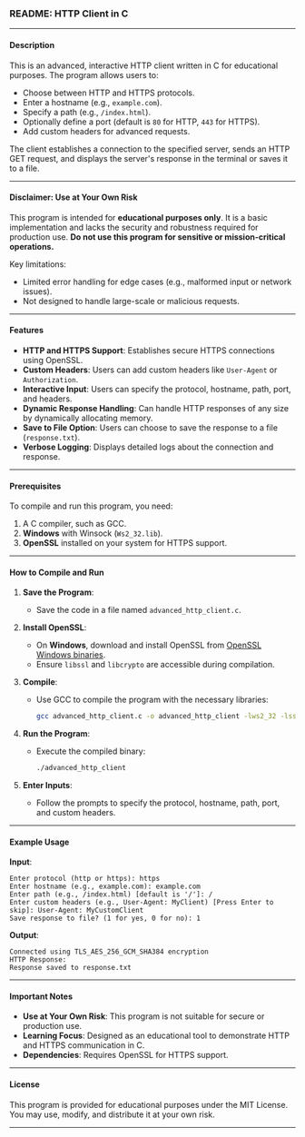 ### README: HTTP Client in C

---

#### Description
This is an advanced, interactive HTTP client written in C for educational purposes. The program allows users to:
- Choose between HTTP and HTTPS protocols.
- Enter a hostname (e.g., `example.com`).
- Specify a path (e.g., `/index.html`).
- Optionally define a port (default is `80` for HTTP, `443` for HTTPS).
- Add custom headers for advanced requests.

The client establishes a connection to the specified server, sends an HTTP GET request, and displays the server's response in the terminal or saves it to a file.

---

#### Disclaimer: **Use at Your Own Risk**
This program is intended for **educational purposes only**. It is a basic implementation and lacks the security and robustness required for production use. **Do not use this program for sensitive or mission-critical operations.**

Key limitations:
- Limited error handling for edge cases (e.g., malformed input or network issues).
- Not designed to handle large-scale or malicious requests.

---

#### Features
- **HTTP and HTTPS Support**: Establishes secure HTTPS connections using OpenSSL.
- **Custom Headers**: Users can add custom headers like `User-Agent` or `Authorization`.
- **Interactive Input**: Users can specify the protocol, hostname, path, port, and headers.
- **Dynamic Response Handling**: Can handle HTTP responses of any size by dynamically allocating memory.
- **Save to File Option**: Users can choose to save the response to a file (`response.txt`).
- **Verbose Logging**: Displays detailed logs about the connection and response.

---

#### Prerequisites
To compile and run this program, you need:
1. A C compiler, such as GCC.
2. **Windows** with Winsock (`Ws2_32.lib`).
3. **OpenSSL** installed on your system for HTTPS support.

---

#### How to Compile and Run
1. **Save the Program**:
   - Save the code in a file named `advanced_http_client.c`.

2. **Install OpenSSL**:
   - On **Windows**, download and install OpenSSL from [OpenSSL Windows binaries](https://slproweb.com/products/Win32OpenSSL.html).
   - Ensure `libssl` and `libcrypto` are accessible during compilation.

3. **Compile**:
   - Use GCC to compile the program with the necessary libraries:
     ```bash
     gcc advanced_http_client.c -o advanced_http_client -lws2_32 -lssl -lcrypto
     ```

4. **Run the Program**:
   - Execute the compiled binary:
     ```bash
     ./advanced_http_client
     ```

5. **Enter Inputs**:
   - Follow the prompts to specify the protocol, hostname, path, port, and custom headers.

---

#### Example Usage
**Input**:
```
Enter protocol (http or https): https
Enter hostname (e.g., example.com): example.com
Enter path (e.g., /index.html) [default is '/']: /
Enter custom headers (e.g., User-Agent: MyClient) [Press Enter to skip]: User-Agent: MyCustomClient
Save response to file? (1 for yes, 0 for no): 1
```

**Output**:
```
Connected using TLS_AES_256_GCM_SHA384 encryption
HTTP Response:
Response saved to response.txt
```

---

#### Important Notes
- **Use at Your Own Risk**: This program is not suitable for secure or production use.
- **Learning Focus**: Designed as an educational tool to demonstrate HTTP and HTTPS communication in C.
- **Dependencies**: Requires OpenSSL for HTTPS support.

---

#### License
This program is provided for educational purposes under the MIT License. You may use, modify, and distribute it at your own risk.

---